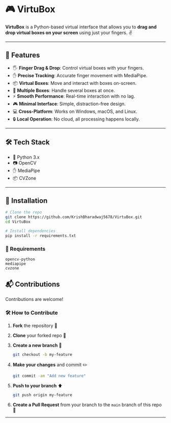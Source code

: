 #  🎮 VirtuBox

**VirtuBox** is a Python-based virtual interface that allows you to **drag and drop virtual boxes on your screen** using just your fingers. ✌️

---

## 🚀 Features

* 🖐️ **Finger Drag & Drop**: Control virtual boxes with your fingers.
* ✋ **Precise Tracking**: Accurate finger movement with MediaPipe.
* 📦 **Virtual Boxes**: Move and interact with boxes on-screen.
* 🌟 **Multiple Boxes**: Handle several boxes at once.
* ⚡ **Smooth Performance**: Real-time interaction with no lag.
* 🎮 **Minimal Interface**: Simple, distraction-free design.
* 💻 **Cross-Platform**: Works on Windows, macOS, and Linux.
* 🔒 **Local Operation**: No cloud, all processing happens locally.

---

## 🛠️ Tech Stack

* 🐍 Python 3.x
* 📷 OpenCV
* ✋ MediaPipe 
* 📦 CVZone

---

## 🧪 Installation

```bash
# Clone the repo
git clone https://github.com/KrishBharadwaj5678/VirtuBox.git
cd VirtuBox

# Install dependencies
pip install -r requirements.txt
```

### 🔧 Requirements

```
opencv-python
mediapipe
cvzone
```

## 📬 Contributions

Contributions are welcome! 

### 🛠️ How to Contribute

1. **Fork** the repository 🍴
2. **Clone** your forked repo 📂
3. **Create a new branch** 🌿 

   ```bash
   git checkout -b my-feature
   ```
4. **Make your changes** and commit ✏️ 

   ```bash
   git commit -am "Add new feature"
   ```
5. **Push to your branch** ⬆️ 

   ```bash
   git push origin my-feature
   ```
6. **Create a Pull Request** from your branch to the `main` branch of this repo 🔄 

---
